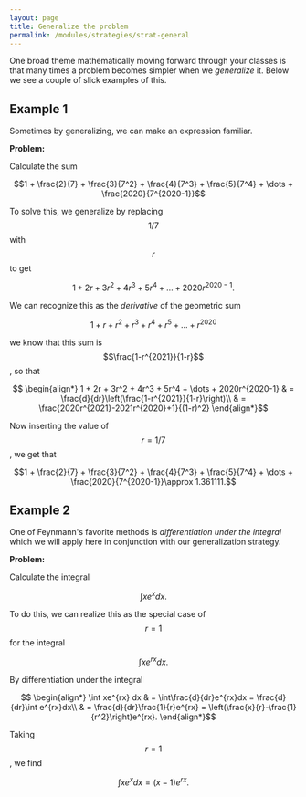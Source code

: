 ```yaml
---
layout: page
title: Generalize the problem
permalink: /modules/strategies/strat-general
---
```


One broad theme mathematically moving forward through your classes is that many times a problem becomes simpler when we *generalize* it.
Below we see a couple of slick examples of this.

## Example 1 

Sometimes by generalizing, we can make an expression familiar.

**Problem:**

Calculate the sum

$$1 + \frac{2}{7} + \frac{3}{7^2} + \frac{4}{7^3} + \frac{5}{7^4} + \dots + \frac{2020}{7^{2020-1}}$$

To solve this, we generalize by replacing $$1/7$$ with $$r$$ to get

$$1 + 2r + 3r^2 + 4r^3 + 5r^4 + \dots + 2020r^{2020-1}.$$

We can recognize this as the *derivative* of the geometric sum

$$1 + r + r^2 + r^3 + r^4 + r^5 + \dots + r^{2020}$$

we know that this sum is $$\frac{1-r^{2021}}{1-r}$$, so that

$$
\begin{align*}
1 + 2r + 3r^2 + 4r^3 + 5r^4 + \dots + 2020r^{2020-1}
& = \frac{d}{dr}\left(\frac{1-r^{2021}}{1-r}\right)\\
& = \frac{2020r^{2021}-2021r^{2020}+1}{(1-r)^2}
\end{align*}$$

Now inserting the value of $$r = 1/7$$, we get that

$$1 + \frac{2}{7} + \frac{3}{7^2} + \frac{4}{7^3} + \frac{5}{7^4} + \dots + \frac{2020}{7^{2020-1}}\approx 1.361111.$$


## Example 2

One of Feynmann's favorite methods is *differentiation under the integral* which we will apply here in conjunction with our generalization strategy.

**Problem:**

Calculate the integral

$$\int xe^x dx.$$

To do this, we can realize this as the special case of $$r = 1$$ for the integral

$$\int xe^{rx} dx.$$

By differentiation under the integral

$$
\begin{align*}
\int xe^{rx} dx
  & = \int\frac{d}{dr}e^{rx}dx = \frac{d}{dr}\int e^{rx}dx\\
  & = \frac{d}{dr}\frac{1}{r}e^{rx} = \left(\frac{x}{r}-\frac{1}{r^2}\right)e^{rx}.
\end{align*}$$

Taking $$r = 1$$, we find

$$\int xe^x dx = (x-1)e^{rx}.$$



